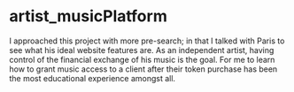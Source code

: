 # artist_musicPlatform
I approached this project with more pre-search; in that I talked with Paris to see what his ideal website features are. As an independent artist, having control of the financial exchange of his music is the goal. For me to learn how to grant music access to a client after their token purchase has been the most educational experience amongst all.
